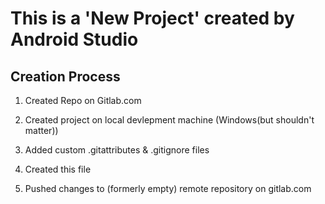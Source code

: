 # This is a 'New Project' created by Android Studio

## Creation Process

1) Created Repo on Gitlab.com

2) Created project on local devlepment machine (Windows(but shouldn't matter)) 

3) Added custom .gitattributes & .gitignore files

4) Created this file

5) Pushed changes to (formerly empty) remote repository on gitlab.com 